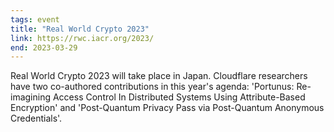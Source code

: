 ```yaml
---
tags: event
title: "Real World Crypto 2023"
link: https://rwc.iacr.org/2023/
end: 2023-03-29
---
```


Real World Crypto 2023 will take place in Japan. Cloudflare researchers have two co-authored contributions in this year's agenda: 'Portunus: Re-imagining Access Control In Distributed Systems Using Attribute-Based Encryption' and 'Post-Quantum Privacy Pass via Post-Quantum Anonymous Credentials'.
